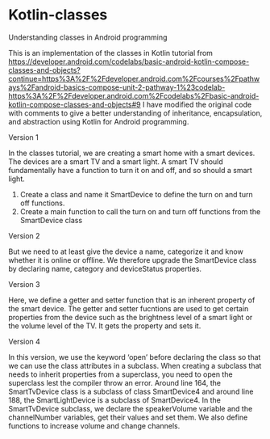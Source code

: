 # Kotlin-classes
Understanding classes in Android programming

This is an implementation of the classes in Kotlin tutorial from https://developer.android.com/codelabs/basic-android-kotlin-compose-classes-and-objects?continue=https%3A%2F%2Fdeveloper.android.com%2Fcourses%2Fpathways%2Fandroid-basics-compose-unit-2-pathway-1%23codelab-https%3A%2F%2Fdeveloper.android.com%2Fcodelabs%2Fbasic-android-kotlin-compose-classes-and-objects#9
I have modified the original code with comments to give a better understanding of inheritance, encapsulation, and abstraction using Kotlin for Android programming. 

Version 1

In the classes tutorial, we are creating a smart home with a smart devices. The devices are a smart TV and a smart light. A smart TV should fundamentally have a function to turn it on and off, and so should a smart light. 
1.	Create a class and name it SmartDevice to define the turn on and turn off functions.
2.	Create a main function to call the turn on and turn off functions from the SmartDevice class
   
Version 2 

But we need to at least give the device a name, categorize it and know whether it is online or offline. We therefore upgrade the SmartDevice class by declaring name, category and deviceStatus properties.

Version 3

Here, we define a getter and setter function that is an inherent property of the smart device. The getter and setter fucntions are used to get certain properties from the device such as the brightness level of a smart light or the volume level of the TV. It gets the property and sets it. 

Version 4

In this version, we use the keyword ‘open’ before declaring the class so that we can use the class attributes in a subclass. When creating a subclass that needs to inherit properties from a superclass, you need to open the superclass lest the compiler throw an error. Around line 164, the SmartTvDevice class is a subclass of class SmartDevice4 and around line 188, the SmartLightDevice is a subclass of SmartDevice4. 
In the SmartTvDevice subclass, we declare the speakerVolume variable and the channelNumber variables, get their values and set them. We also define functions to increase volume and change channels. 
